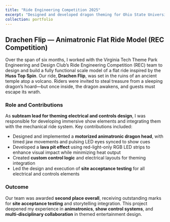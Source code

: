 ```yaml
---
title: "Ride Engineering Competition 2025"
excerpt: "Designed and developed dragon theming for Ohio State University's Ride Engineering Competition 2025. <br/><img src='/images/rec1.jpg'>"
collection: portfolio
---
```

## Drachen Flip — Animatronic Flat Ride Model (REC Competition)

Over the span of six months, I worked with the Virginia Tech Theme Park Engineering and Design Club’s Ride Engineering Competition (REC) team to design and build a fully functional scale model of a flat ride inspired by the **Huss Top Spin**. Our ride, **Drachen Flip**, was set in the ruins of an ancient temple atop a volcano. Riders were invited to steal treasure from a sleeping dragon’s hoard—but once inside, the dragon awakens, and guests must escape its wrath.

### Role and Contributions

As **subteam lead for theming electrical and controls design**, I was responsible for developing immersive show elements and integrating them with the mechanical ride system. Key contributions included:

- Designed and implemented a **motorized animatronic dragon head**, with timed jaw movements and pulsing LED eyes synced to show cues  
- Developed a **lava pit effect** using red-light-only RGB LED strips to enhance visual impact while minimizing heat output  
- Created **custom control logic** and electrical layouts for theming integration  
- Led the design and execution of **site acceptance testing** for all electrical and controls elements  

### Outcome

Our team was awarded **second place overall**, receiving outstanding marks for **site acceptance testing** and storytelling integration. This project deepened my experience in **animatronics**, **show control systems**, and **multi-disciplinary collaboration** in themed entertainment design.

